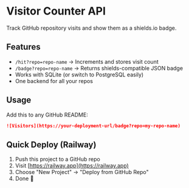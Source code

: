 # Visitor Counter API

Track GitHub repository visits and show them as a shields.io badge.

## Features

- `/hit?repo=repo-name` → Increments and stores visit count
- `/badge?repo=repo-name` → Returns shields-compatible JSON badge
- Works with SQLite (or switch to PostgreSQL easily)
- One backend for all your repos

## Usage

Add this to any GitHub README:

```markdown
![Visitors](https://your-deployment-url/badge?repo=my-repo-name)
```

## Quick Deploy (Railway)

1. Push this project to a GitHub repo
2. Visit [https://railway.app](https://railway.app)
3. Choose "New Project" → "Deploy from GitHub Repo"
4. Done 🎉